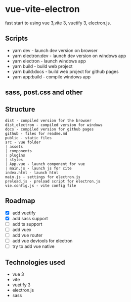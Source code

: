# vue-vite-electron
fast start to using vue 3,vite 3, vuetify 3, electron.js.

## Scripts 
- yarn dev - launch dev version on browser
- yarn electron:dev - launch dev version on windows app 
- yarn electron - launch windows app 
- yarn build - build web project
- yarn build:docs - build web project for github pages
- yarn app:build - compile windows app

## sass, post.css and other

## Structure
```
dist - compiled version for the browser
dist_electron - compiled version for windows
docs - compiled version for github pages
github - files for readme.md
public - static files
src - vue folder
| assets 
| components
| plugins
| styles
| App.vue - launch component for vue
| main.js - launch js for cite
index.html - launch html
main.js - settings for electron.js
preload.js - preload script for electron.js
vie.config.js - vite config file
```
## Roadmap
- [x] add vuetify
- [x] add sass support
- [ ] add ts support
- [ ] add vuex
- [ ] add vue router
- [ ] add vue devtools for electron
- [ ] try to add vue native
## Technologies used 
- vue 3
- vite
- vuetify 3
- electron.js
- sass